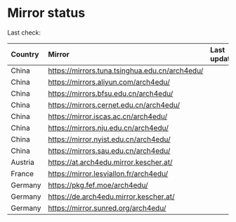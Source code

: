 <script src="./time.js"></script>
# Mirror status
Last check: <script type="text/javascript">localize(1713824337.9440947);</script>

|Country|Mirror|Last update|
|:------|:-----|:----------|
|China|https://mirrors.tuna.tsinghua.edu.cn/arch4edu/|<script type="text/javascript">localize(1713767545);</script>|
|China|https://mirrors.aliyun.com/arch4edu/|<script type="text/javascript">localize(1713767545);</script>|
|China|https://mirrors.bfsu.edu.cn/arch4edu/|<script type="text/javascript">localize(1713767545);</script>|
|China|https://mirrors.cernet.edu.cn/arch4edu/|<script type="text/javascript">localize(1713767545);</script>|
|China|https://mirror.iscas.ac.cn/arch4edu/|<script type="text/javascript">localize(1713767545);</script>|
|China|https://mirrors.nju.edu.cn/arch4edu/|<script type="text/javascript">localize(1713724233);</script>|
|China|https://mirror.nyist.edu.cn/arch4edu/|<script type="text/javascript">localize(1713810507);</script>|
|China|https://mirrors.sau.edu.cn/arch4edu/|<script type="text/javascript">localize(1713810507);</script>|
|Austria|https://at.arch4edu.mirror.kescher.at/|<script type="text/javascript">localize(1713810507);</script>|
|France|https://mirror.lesviallon.fr/arch4edu/|<script type="text/javascript">localize(1713767545);</script>|
|Germany|https://pkg.fef.moe/arch4edu/|<script type="text/javascript">localize(1713810507);</script>|
|Germany|https://de.arch4edu.mirror.kescher.at/|<script type="text/javascript">localize(1713810507);</script>|
|Germany|https://mirror.sunred.org/arch4edu/|<script type="text/javascript">localize(1713810507);</script>|

<script src="./tablefilter/tablefilter.js"></script>
<script src="./table.js"></script>